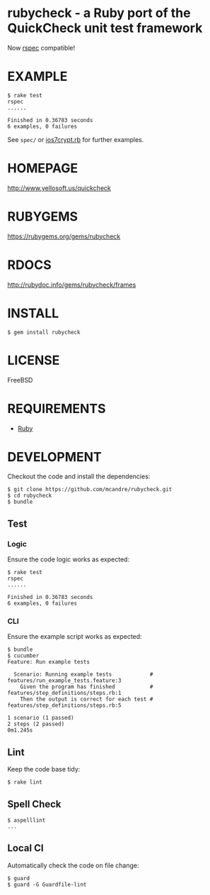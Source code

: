 # rubycheck - a Ruby port of the QuickCheck unit test framework

Now [rspec](http://rspec.info/) compatible!

# EXAMPLE

    $ rake test
    rspec
    ......
    
    Finished in 0.36783 seconds
    6 examples, 0 failures

See `spec/` or [ios7crypt.rb](https://github.com/mcandre/ios7crypt/blob/master/ruby/ios7crypt.rb) for further examples.

# HOMEPAGE

http://www.yellosoft.us/quickcheck

# RUBYGEMS

https://rubygems.org/gems/rubycheck

# RDOCS

http://rubydoc.info/gems/rubycheck/frames

# INSTALL

    $ gem install rubycheck

# LICENSE

FreeBSD

# REQUIREMENTS

* [Ruby](https://www.ruby-lang.org/)

# DEVELOPMENT

Checkout the code and install the dependencies:

    $ git clone https://github.com/mcandre/rubycheck.git
    $ cd rubycheck
    $ bundle

## Test

### Logic

Ensure the code logic works as expected:

    $ rake test
    rspec
    ......
    
    Finished in 0.36783 seconds
    6 examples, 0 failures

### CLI

Ensure the example script works as expected:

    $ bundle
    $ cucumber
    Feature: Run example tests

      Scenario: Running example tests            # features/run_example_tests.feature:3
        Given the program has finished           # features/step_definitions/steps.rb:1
        Then the output is correct for each test # features/step_definitions/steps.rb:5

    1 scenario (1 passed)
    2 steps (2 passed)
    0m1.245s

## Lint

Keep the code base tidy:

    $ rake lint

## Spell Check

    $ aspelllint
    ...

## Local CI

Automatically check the code on file change:

    $ guard
    $ guard -G Guardfile-lint

